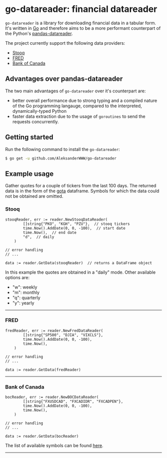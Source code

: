 # go-datareader: financial datareader

`go-datareader` is a library for downloading financial data in a tabular form. It's written in [Go](https://go.dev/) and therefore aims to be a more performant counterpart of the Python's [pandas-datareader](https://github.com/pydata/pandas-datareader).

The project currently support the following data providers:

- [Stooq](https://stooq.com)
- [FRED](https://fred.stlouisfed.org)
- [Bank of Canada](https://www.bankofcanada.ca/)


## Advantages over pandas-datareader

The two main advantages of `go-datareader` over it's counterpart are:

- better overall performance due to strong typing and a compiled nature of the Go programming langauge, compared to the interpreted, dynamically-typed Python
- faster data extraction due to the usage of `goroutines` to send the requests concurrently.

## Getting started

Run the following command to install the `go-datareader`:

```sh
$ go get -u github.com/AleksanderWWW/go-datareader
```


## Example usage
Gather quotes for a couple of tickers from the last 100 days.
The returned data is in the form of the [gota](https://github.com/go-gota/gota) dataframe. Symbols for which the data could not be obtained are omitted.

### Stooq
```
stooqReader, err := reader.NewStooqDataReader(
		[]string{"PKO", "KGH", "PZU"},  // stooq tickers
		time.Now().AddDate(0, 0, -100),  // start date
		time.Now(),  // end date
		"d",  // daily
	)

// error handling
// ...

data := reader.GetData(stooqReader)  // returns a DataFrame object
```

In this example the quotes are obtained in a "daily" mode. Other available options are:
- "w": weekly
- "m": monthly
- "q": quarterly
- "y": yearly

---

### FRED
```
fredReader, err := reader.NewFredDataReader(
		[]string{"SP500", "DJIA", "VIXCLS"},
		time.Now().AddDate(0, 0, -100),
		time.Now(),
	)

// error handling
// ...

data := reader.GetData(fredReader)
```

---

### Bank of Canada
```
bocReader, err := reader.NewBOCDataReader(
		[]string{"FXUSDCAD", "FXCADIDR", "FXCADPEN"},
		time.Now().AddDate(0, 0, -100),
		time.Now(),
	)

// error handling
// ...

data := reader.GetData(bocReader)
```

The list of available symbols can be found [here](https://www.bankofcanada.ca/valet/lists/series).

---
